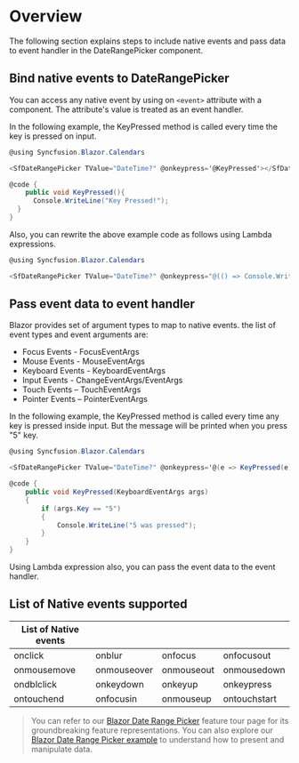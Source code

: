 # Overview

The following section explains steps to include native events and pass data to event handler in the DateRangePicker component.

## Bind native events to DateRangePicker

You can access any native event by using on `<event>` attribute with a component. The attribute's value is treated as an event handler.

In the following example, the KeyPressed method is called every time the key is pressed on input.

```csharp
@using Syncfusion.Blazor.Calendars

<SfDateRangePicker TValue="DateTime?" @onkeypress='@KeyPressed'></SfDateRangePicker>

@code {
    public void KeyPressed(){
      Console.WriteLine("Key Pressed!");
  }
}
```

Also, you can rewrite the above example code as follows using Lambda expressions.

```csharp
@using Syncfusion.Blazor.Calendars

<SfDateRangePicker TValue="DateTime?" @onkeypress="@(() => Console.WriteLine("Key Pressed!"))"></SfDateRangePicker>
```

## Pass event data to event handler

Blazor provides set of argument types to map to native events. the list of event types and event arguments are:

* Focus Events - FocusEventArgs
* Mouse Events - MouseEventArgs
* Keyboard Events - KeyboardEventArgs
* Input Events - ChangeEventArgs/EventArgs
* Touch Events – TouchEventArgs
* Pointer Events – PointerEventArgs

In the following example, the KeyPressed method is called every time any key is pressed inside input. But the message will be printed when you press "5" key.

```csharp
@using Syncfusion.Blazor.Calendars

<SfDateRangePicker TValue="DateTime?" @onkeypress='@(e => KeyPressed(e))'></SfDateRangePicker>

@code {
    public void KeyPressed(KeyboardEventArgs args)
    {
        if (args.Key == "5")
        {
            Console.WriteLine("5 was pressed");
        }
    }
}
```

Using Lambda expression also, you can pass the event data to the event handler.

## List of Native events supported

| List of Native events |  |  | |
| --- | --- | --- | --- |
| onclick | onblur | onfocus | onfocusout |
| onmousemove | onmouseover | onmouseout | onmousedown | onmouseup |
| ondblclick | onkeydown | onkeyup | onkeypress |
| ontouchend | onfocusin | onmouseup | ontouchstart |

> You can refer to our [Blazor Date Range Picker](https://www.syncfusion.com/blazor-components/blazor-daterangepicker) feature tour page for its groundbreaking feature representations. You can also explore our [Blazor Date Range Picker example](https://blazor.syncfusion.com/demos/daterangepicker/default-functionalities?theme=bootstrap4) to understand how to present and manipulate data.
